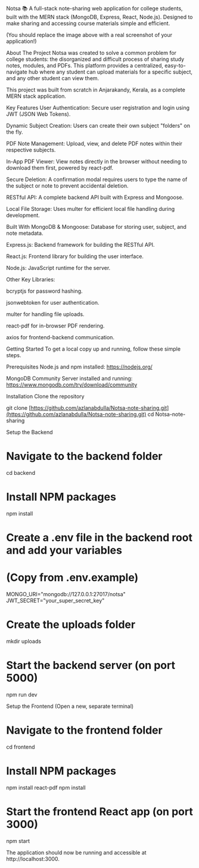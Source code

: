 Notsa 📚
A full-stack note-sharing web application for college students, built with the MERN stack (MongoDB, Express, React, Node.js). Designed to make sharing and accessing course materials simple and efficient.

(You should replace the image above with a real screenshot of your application!)

About The Project
Notsa was created to solve a common problem for college students: the disorganized and difficult process of sharing study notes, modules, and PDFs. This platform provides a centralized, easy-to-navigate hub where any student can upload materials for a specific subject, and any other student can view them.

This project was built from scratch in Anjarakandy, Kerala, as a complete MERN stack application.

Key Features
User Authentication: Secure user registration and login using JWT (JSON Web Tokens).

Dynamic Subject Creation: Users can create their own subject "folders" on the fly.

PDF Note Management: Upload, view, and delete PDF notes within their respective subjects.

In-App PDF Viewer: View notes directly in the browser without needing to download them first, powered by react-pdf.

Secure Deletion: A confirmation modal requires users to type the name of the subject or note to prevent accidental deletion.

RESTful API: A complete backend API built with Express and Mongoose.

Local File Storage: Uses multer for efficient local file handling during development.

Built With
MongoDB & Mongoose: Database for storing user, subject, and note metadata.

Express.js: Backend framework for building the RESTful API.

React.js: Frontend library for building the user interface.

Node.js: JavaScript runtime for the server.

Other Key Libraries:

bcryptjs for password hashing.

jsonwebtoken for user authentication.

multer for handling file uploads.

react-pdf for in-browser PDF rendering.

axios for frontend-backend communication.

Getting Started
To get a local copy up and running, follow these simple steps.

Prerequisites
Node.js and npm installed: https://nodejs.org/

MongoDB Community Server installed and running: https://www.mongodb.com/try/download/community

Installation
Clone the repository

git clone [https://github.com/azlanabdulla/Notsa-note-sharing.git](https://github.com/azlanabdulla/Notsa-note-sharing.git)
cd Notsa-note-sharing

Setup the Backend

# Navigate to the backend folder
cd backend

# Install NPM packages
npm install

# Create a .env file in the backend root and add your variables
# (Copy from .env.example)
MONGO_URI="mongodb://127.0.0.1:27017/notsa"
JWT_SECRET="your_super_secret_key"

# Create the uploads folder
mkdir uploads

# Start the backend server (on port 5000)
npm run dev

Setup the Frontend (Open a new, separate terminal)

# Navigate to the frontend folder
cd frontend

# Install NPM packages
npm install react-pdf
npm install

# Start the frontend React app (on port 3000)
npm start

The application should now be running and accessible at http://localhost:3000.
